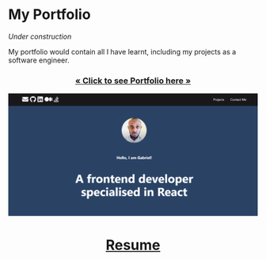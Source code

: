 # My Portfolio

 <i>Under construction</i>
 
My portfolio would contain all I have learnt, including my projects as a software engineer.

<h3 align="center"><a href="https://zeegab.vercel.app/"><strong>« Click to see Portfolio here »</strong></a></h3>

![Alt](https://github.com/Zeelgabriels/my-portfolio/blob/main/Portfolio%20Page.png "Portfolio Page")


<h1 align="center"><a href="https://github.com/Zeelgabriels/my-portfolio/blob/main/Gabriel%20Ifeanyi_Resume_Software%20Developer.pdf"><strong> Resume </strong></a></h1>

